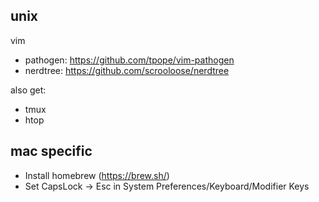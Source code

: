 ## unix
vim
-  pathogen: https://github.com/tpope/vim-pathogen
-  nerdtree: https://github.com/scrooloose/nerdtree

also get:
- tmux
- htop

## mac specific
- Install homebrew (https://brew.sh/)
- Set CapsLock -> Esc in System Preferences/Keyboard/Modifier Keys 


